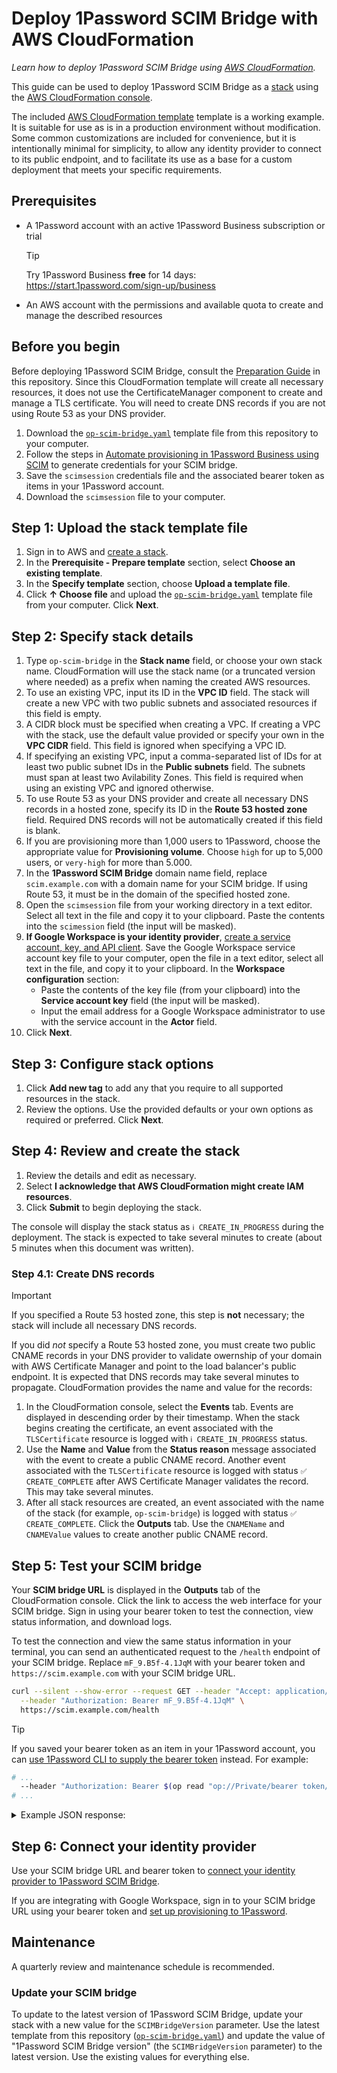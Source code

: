 # Deploy 1Password SCIM Bridge with AWS CloudFormation

_Learn how to deploy 1Password SCIM Bridge using [AWS CloudFormation](https://docs.aws.amazon.com/cloudformation/index.html)._

This guide can be used to deploy 1Password SCIM Bridge as a [stack](https://docs.aws.amazon.com/AWSCloudFormation/latest/UserGuide/cfn-whatis-concepts.html#cfn-concepts-stacks) using the [AWS CloudFormation console](https://docs.aws.amazon.com/AWSCloudFormation/latest/UserGuide/cfn-using-console.html).

The included [AWS CloudFormation template](https://docs.aws.amazon.com/AWSCloudFormation/latest/UserGuide/stack-templates-overview.html) template is a working example. It is suitable for use as is in a production environment without modification. Some common customizations are included for convenience, but it is intentionally minimal for simplicity, to allow any identity provider to connect to its public endpoint, and to facilitate its use as a base for a custom deployment that meets your specific requirements.

## Prerequisites

- A 1Password account with an active 1Password Business subscription or trial
  > [!TIP]
  > Try 1Password Business **free** for 14 days: <https://start.1password.com/sign-up/business>
- An AWS account with the permissions and available quota to create and manage the described resources

## Before you begin

Before deploying 1Password SCIM Bridge, consult the [Preparation Guide](/PREPARATION.md) in this repository. Since this CloudFormation template will create all necessary resources, it does not use the CertificateManager component to create and manage a TLS certificate. You will need to create DNS records if you are not using Route 53 as your DNS provider.

1. Download the [`op-scim-bridge.yaml`](./op-scim-bridge.yaml) template file from this repository to your computer.
2. Follow the steps in [Automate provisioning in 1Password Business using SCIM](https://support.1password.com/scim/#step-1-set-up-and-deploy-1password-scim-bridge) to generate credentials for your SCIM bridge.
3. Save the `scimsession` credentials file and the associated bearer token as items in your 1Password account.
4. Download the `scimsession` file to your computer.

## Step 1: Upload the stack template file

1. Sign in to AWS and [create a stack](https://console.aws.amazon.com/cloudformation/home#/stacks/create).
2. In the **Prerequisite - Prepare template** section, select **Choose an existing template**.
3. In the **Specify template** section, choose **Upload a template file**.
4. Click **↑ Choose file** and upload the [`op-scim-bridge.yaml`](./op-scim-bridge.yaml) template file from your computer. Click **Next**.

## Step 2: Specify stack details

1. Type `op-scim-bridge` in the **Stack name** field, or choose your own stack name. CloudFormation will use the stack name (or a truncated version where needed) as a prefix when naming the created AWS resources.
2. To use an existing VPC, input its ID in the **VPC ID** field. The stack will create a new VPC with two public subnets and associated resources if this field is empty.
3. A CIDR block must be specified when creating a VPC. If creating a VPC with the stack, use the default value provided or specify your own in the **VPC CIDR** field. This field is ignored when specifying a VPC ID.
4. If specifying an existing VPC, input a comma-separated list of IDs for at least two public subnet IDs in the **Public subnets** field. The subnets must span at least two Avilability Zones. This field is required when using an existing VPC and ignored otherwise.
5. To use Route 53 as your DNS provider and create all necessary DNS records in a hosted zone, specify its ID in the **Route 53 hosted zone** field. Required DNS records will not be automatically created if this field is blank.
6. If you are provisioning more than 1,000 users to 1Password, choose the appropriate value for **Provisioning volume**. Choose `high` for up to 5,000 users, or `very-high` for more than 5.000.
7. In the **1Password SCIM Bridge** domain name field, replace `scim.example.com` with a domain name for your SCIM bridge. If using Route 53, it must be in the domain of the specified hosted zone.
8. Open the `scimsession` file from your working directory in a text editor. Select all text in the file and copy it to your clipboard. Paste the contents into the `scimession` field (the input will be masked).
9. **If Google Workspace is your identity provider**, [create a service account, key, and API client](https://support.1password.com/scim-google-workspace/#step-1-create-a-google-service-account-key-and-api-client). Save the Google Workspace service account key file to your computer, open the file in a text editor, select all text in the file, and copy it to your clipboard. In the **Workspace configuration** section:
   - Paste the contents of the key file (from your clipboard) into the **Service account key** field (the input will be masked).
   - Input the email address for a Google Workspace administrator to use with the service account in the **Actor** field.
10. Click **Next**.

## Step 3: Configure stack options

1. Click **Add new tag** to add any that you require to all supported resources in the stack.
2. Review the options. Use the provided defaults or your own options as required or preferred. Click **Next**.

## Step 4: Review and create the stack

1. Review the details and edit as necessary.
2. Select **I acknowledge that AWS CloudFormation might create IAM resources**.
3. Click **Submit** to begin deploying the stack.

The console will display the stack status as `ℹ️ CREATE_IN_PROGRESS` during the deployment. The stack is expected to take several minutes to create (about 5 minutes when this document was written).

### Step 4.1: Create DNS records

> [!IMPORTANT]
> If you specified a Route 53 hosted zone, this step is **not** necessary; the stack will include all necessary DNS records.

If you did _not_ specify a Route 53 hosted zone, you must create two public CNAME records in your DNS provider to validate owernship of your domain with AWS Certificate Manager and point to the load balancer's public endpoint. It is expected that DNS records may take several minutes to propagate. CloudFormation provides the name and value for the records:

1. In the CloudFormation console, select the **Events** tab. Events are displayed in descending order by their timestamp. When the stack begins creating the certificate, an event associated with the `TLSCertificate` resource is logged with `ℹ️ CREATE_IN_PROGRESS` status.
2. Use the **Name** and **Value** from the **Status reason** message associated with the event to create a public CNAME record. Another event associated with the `TLSCertificate` resource is logged with status `✅ CREATE_COMPLETE` after AWS Certificate Manager validates the record. This may take several minutes.
3. After all stack resources are created, an event associated with the name of the stack (for example, `op-scim-bridge`) is logged with status `✅ CREATE_COMPLETE`. Click the **Outputs** tab. Use the `CNAMEName` and `CNAMEValue` values to create another public CNAME record.

## Step 5: Test your SCIM bridge

Your **SCIM bridge URL** is displayed in the **Outputs** tab of the CloudFormation console. Click the link to access the web interface for your SCIM bridge. Sign in using your bearer token to test the connection, view status information, and download logs.

To test the connection and view the same status information in your terminal, you can send an authenticated request to the `/health` endpoint of your SCIM bridge. Replace `mF_9.B5f-4.1JqM` with your bearer token and `https://scim.example.com` with your SCIM bridge URL.

```sh
curl --silent --show-error --request GET --header "Accept: application/json" \
  --header "Authorization: Bearer mF_9.B5f-4.1JqM" \
  https://scim.example.com/health
```

> [!TIP]
> If you saved your bearer token as an item in your 1Password account, you can [use 1Password CLI to supply the bearer token](https://developer.1password.com/docs/cli/secrets-scripts#option-2-use-op-read-to-read-secrets) instead. For example:
>
> ```sh
> # ...
>   --header "Authorization: Bearer $(op read "op://Private/bearer token/credential")"
> # ...
> ```

<details>
<summary>Example JSON response:</summary>

```json
{
  "build": "209121",
  "version": "2.9.12",
  "reports": [
    {
      "source": "ConfirmationWatcher",
      "time": "2025-05-09T14:06:09Z",
      "expires": "2025-05-09T14:16:09Z",
      "state": "healthy"
    },
    {
      "source": "RedisCache",
      "time": "2025-05-09T14:06:09Z",
      "expires": "2025-05-09T14:16:09Z",
      "state": "healthy"
    },
    {
      "source": "SCIMServer",
      "time": "2025-05-09T14:06:56Z",
      "expires": "2025-05-09T14:16:56Z",
      "state": "healthy"
    },
    {
      "source": "StartProvisionWatcher",
      "time": "2025-05-09T14:06:09Z",
      "expires": "2025-05-09T14:16:09Z",
      "state": "healthy"
    }
  ],
  "retrievedAt": "2025-05-09T14:06:56Z"
}
```

</details>

## Step 6: Connect your identity provider

Use your SCIM bridge URL and bearer token to [connect your identity provider to 1Password SCIM Bridge](https://support.1password.com/scim/#step-3-connect-your-identity-provider).

If you are integrating with Google Workspace, sign in to your SCIM bridge URL using your bearer token and [set up provisioning to 1Password](https://support.1password.com/scim-google-workspace/#22-set-up-provisioning-to-1password).

## Maintenance

A quarterly review and maintenance schedule is recommended.

### Update your SCIM bridge

To update to the latest version of 1Password SCIM Bridge, update your stack with a new value for the `SCIMBridgeVersion` parameter. Use the latest template from this repository ([`op-scim-bridge.yaml`](./op-scim-bridge.yaml)) and update the value of "1Password SCIM Bridge version" (the `SCIMBridgeVersion` parameter) to the latest version. Use the existing values for everything else.
